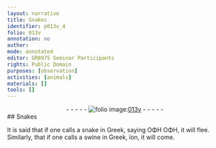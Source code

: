 ```yaml
---
layout: narrative
title: Snakes
identifier: p013v_4
folio: 013v
annotation: no
author:
mode: annotated
editor: GR8975 Seminar Participants
rights: Public Domain
purposes: [observation]
activities: [animals]
materials: []
tools: []
---
```


 <div class="folio" align="center">- - - - - <a href="http://gallica.bnf.fr/ark:/12148/btv1b10500001g/f32.image" target="_blank"><img src="https://cu-mkp.github.io/GR8975-edition/assets/photo-icon.png" alt="folio image: " style="display:inline-block; margin-bottom:-3px;"/>013v</a> - - - - - </div>  <span class="activity"></span> 
##  <span class="animal">Snakes</span> 

 
It is said that if one calls a <span class="animal">snake</span> in Greek, saying <span class="foreign">ΟΦΗ ΟΦΗ</span>, it will flee. Similarly, that if one calls a <span class="animal">swine</span> in Greek, <span class="foreign">ïon</span>, it will come.
 